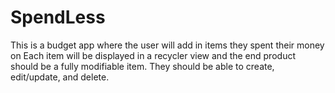 # SpendLess

This is a budget app where the user will add in items they spent their money on
Each item will be displayed in a recycler view and the end product should be a fully modifiable 
item. They should be able to create, edit/update, and delete. 
